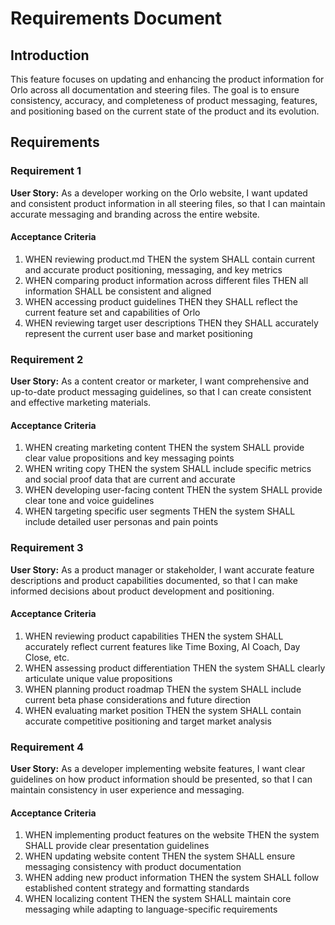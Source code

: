 # Requirements Document

## Introduction

This feature focuses on updating and enhancing the product information for Orlo across all documentation and steering files. The goal is to ensure consistency, accuracy, and completeness of product messaging, features, and positioning based on the current state of the product and its evolution.

## Requirements

### Requirement 1

**User Story:** As a developer working on the Orlo website, I want updated and consistent product information in all steering files, so that I can maintain accurate messaging and branding across the entire website.

#### Acceptance Criteria

1. WHEN reviewing product.md THEN the system SHALL contain current and accurate product positioning, messaging, and key metrics
2. WHEN comparing product information across different files THEN all information SHALL be consistent and aligned
3. WHEN accessing product guidelines THEN they SHALL reflect the current feature set and capabilities of Orlo
4. WHEN reviewing target user descriptions THEN they SHALL accurately represent the current user base and market positioning

### Requirement 2

**User Story:** As a content creator or marketer, I want comprehensive and up-to-date product messaging guidelines, so that I can create consistent and effective marketing materials.

#### Acceptance Criteria

1. WHEN creating marketing content THEN the system SHALL provide clear value propositions and key messaging points
2. WHEN writing copy THEN the system SHALL include specific metrics and social proof data that are current and accurate
3. WHEN developing user-facing content THEN the system SHALL provide clear tone and voice guidelines
4. WHEN targeting specific user segments THEN the system SHALL include detailed user personas and pain points

### Requirement 3

**User Story:** As a product manager or stakeholder, I want accurate feature descriptions and product capabilities documented, so that I can make informed decisions about product development and positioning.

#### Acceptance Criteria

1. WHEN reviewing product capabilities THEN the system SHALL accurately reflect current features like Time Boxing, AI Coach, Day Close, etc.
2. WHEN assessing product differentiation THEN the system SHALL clearly articulate unique value propositions
3. WHEN planning product roadmap THEN the system SHALL include current beta phase considerations and future direction
4. WHEN evaluating market position THEN the system SHALL contain accurate competitive positioning and target market analysis

### Requirement 4

**User Story:** As a developer implementing website features, I want clear guidelines on how product information should be presented, so that I can maintain consistency in user experience and messaging.

#### Acceptance Criteria

1. WHEN implementing product features on the website THEN the system SHALL provide clear presentation guidelines
2. WHEN updating website content THEN the system SHALL ensure messaging consistency with product documentation
3. WHEN adding new product information THEN the system SHALL follow established content strategy and formatting standards
4. WHEN localizing content THEN the system SHALL maintain core messaging while adapting to language-specific requirements